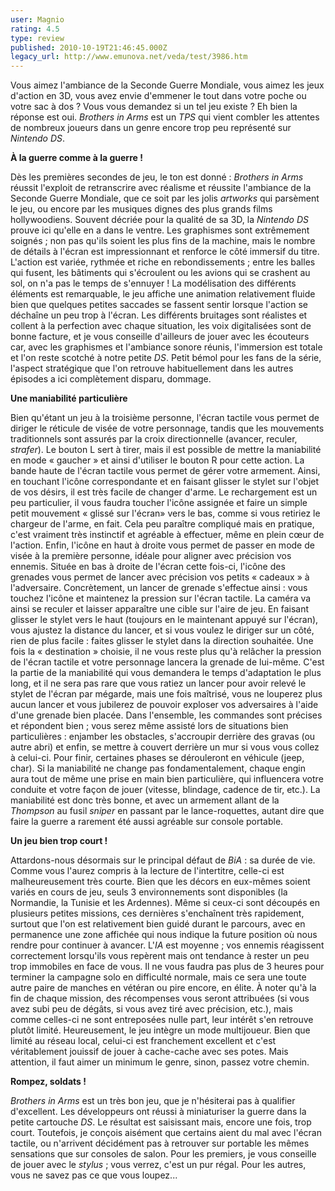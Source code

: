 ```yaml
---
user: Magnio
rating: 4.5
type: review
published: 2010-10-19T21:46:45.000Z
legacy_url: http://www.emunova.net/veda/test/3986.htm
---
```

Vous aimez l'ambiance de la Seconde Guerre Mondiale, vous aimez les jeux d'action en 3D, vous avez envie d'emmener le tout dans votre poche ou votre sac à dos ? Vous vous demandez si un tel jeu existe ? Eh bien la réponse est oui. _Brothers in Arms_ est un _TPS_ qui vient combler les attentes de nombreux joueurs dans un genre encore trop peu représenté sur _Nintendo DS_.  

   

**À la guerre comme à la guerre !**  

   

Dès les premières secondes de jeu, le ton est donné : _Brothers in Arms_ réussit l'exploit de retranscrire avec réalisme et réussite l'ambiance de la Seconde Guerre Mondiale, que ce soit par les jolis _artworks_ qui parsèment le jeu, ou encore par les musiques dignes des plus grands films hollywoodiens. Souvent décriée pour la qualité de sa 3D, la _Nintendo DS_ prouve ici qu'elle en a dans le ventre. Les graphismes sont extrêmement soignés ; non pas qu'ils soient les plus fins de la machine, mais le nombre de détails à l'écran est impressionnant et renforce le côté immersif du titre. L'action est variée, rythmée et riche en rebondissements ; entre les balles qui fusent, les bâtiments qui s'écroulent ou les avions qui se crashent au sol, on n'a pas le temps de s'ennuyer ! La modélisation des différents éléments est remarquable, le jeu affiche une animation relativement fluide bien que quelques petites saccades se fassent sentir lorsque l'action se déchaîne un peu trop à l'écran. Les différents bruitages sont réalistes et collent à la perfection avec chaque situation, les voix digitalisées sont de bonne facture, et je vous conseille d'ailleurs de jouer avec les écouteurs car, avec les graphismes et l'ambiance sonore réunis, l'immersion est totale et l'on reste scotché à notre petite _DS_. Petit bémol pour les fans de la série, l'aspect stratégique que l'on retrouve habituellement dans les autres épisodes a ici complètement disparu, dommage.  

   

**Une maniabilité particulière**  

   

Bien qu'étant un jeu à la troisième personne, l'écran tactile vous permet de diriger le réticule de visée de votre personnage, tandis que les mouvements  traditionnels sont assurés par la croix directionnelle (avancer, reculer, _strafer_). Le bouton L sert à tirer, mais il est possible de mettre la maniabilité en mode « gaucher » et ainsi d'utiliser le bouton R pour cette action. La bande haute de l'écran tactile vous permet de gérer votre armement. Ainsi, en touchant l'icône correspondante et en faisant glisser le stylet sur l'objet de vos désirs, il est très facile de changer d'arme. Le rechargement est un peu particulier, il vous faudra toucher l'icône assignée et faire un simple petit mouvement « glissé sur l'écran» vers le bas, comme si vous retiriez le chargeur de l'arme, en fait. Cela peu paraître compliqué mais en pratique, c'est vraiment très instinctif et agréable à effectuer, même en plein cœur de l'action. Enfin, l'icône en haut à droite vous permet de passer en mode de visée à la première personne, idéale pour aligner avec précision vos ennemis. Située en bas à droite de l'écran cette fois-ci, l'icône des grenades vous permet de lancer avec précision vos petits « cadeaux » à l'adversaire. Concrètement, un lancer de grenade s'effectue ainsi : vous touchez l'icône et maintenez la pression sur l'écran tactile. La caméra va ainsi se reculer et laisser apparaître une cible sur l'aire de jeu. En faisant glisser le stylet vers le haut (toujours en le maintenant appuyé sur l'écran), vous ajustez la distance du lancer, et si vous voulez le diriger sur un côté, rien de plus facile : faites glisser le stylet dans la direction souhaitée. Une fois la « destination » choisie, il ne vous reste plus qu'à relâcher la pression de l'écran tactile et votre personnage lancera la grenade de lui-même. C'est la partie de la maniabilité qui vous demandera le temps d'adaptation le plus long, et il ne sera pas rare que vous ratiez un lancer pour avoir relevé le stylet de l'écran par mégarde, mais une fois maîtrisé, vous ne louperez plus aucun lancer et vous jubilerez de pouvoir exploser vos adversaires à l'aide d'une grenade bien placée. Dans l'ensemble, les commandes sont précises et répondent bien ; vous serez même assisté lors de situations bien particulières : enjamber les obstacles, s'accroupir derrière des gravas (ou autre abri) et enfin, se mettre à couvert derrière un mur si vous vous collez à celui-ci. Pour finir, certaines phases se dérouleront en véhicule (jeep, char). Si la maniabilité ne change pas fondamentalement, chaque engin aura tout de même une prise en main bien particulière, qui influencera votre conduite et votre façon de jouer (vitesse, blindage, cadence de tir, etc.). La maniabilité est donc très bonne, et avec un armement allant de la _Thompson_ au fusil _sniper_ en passant par le lance-roquettes, autant dire que faire la guerre a rarement été aussi agréable sur console portable.  

   

**Un jeu bien trop court !**  

   

Attardons-nous désormais sur le principal défaut de _BiA_ : sa durée de vie. Comme vous l'aurez compris à la lecture de l'intertitre, celle-ci est malheureusement très courte. Bien que les décors en eux-mêmes soient variés en cours de jeu, seuls 3 environnements sont disponibles (la Normandie, la Tunisie et les Ardennes). Même si ceux-ci sont découpés en plusieurs petites missions, ces dernières s'enchaînent très rapidement, surtout que l'on est relativement bien guidé durant le parcours, avec en permanence une zone affichée qui nous indique la future position où nous rendre pour continuer à avancer. L'_IA_ est moyenne ; vos ennemis réagissent correctement lorsqu'ils vous repèrent mais ont tendance à rester un peu trop immobiles en face de vous. Il ne vous faudra pas plus de 3 heures pour terminer la campagne solo en difficulté normale, mais ce sera une toute autre paire de manches en vétéran ou pire encore, en élite. À noter qu'à la fin de chaque mission, des récompenses vous seront attribuées (si vous avez subi peu de dégâts, si vous avez tiré avec précision, etc.), mais comme celles-ci ne sont entreposées nulle part, leur intérêt s'en retrouve plutôt limité. Heureusement, le jeu intègre un mode multijoueur. Bien que limité au réseau local, celui-ci est franchement excellent et c'est véritablement jouissif de jouer à cache-cache avec ses potes. Mais attention, il faut aimer un minimum le genre, sinon, passez votre chemin.  

   

**Rompez, soldats !**  

   

_Brothers in Arms_ est un très bon jeu, que je n'hésiterai pas à qualifier d'excellent. Les développeurs ont réussi à miniaturiser la guerre dans la petite cartouche _DS_. Le résultat est saisissant mais, encore une fois, trop court. Toutefois, je conçois aisément que certains aient du mal avec l'écran tactile, ou n'arrivent décidément pas à retrouver sur portable les mêmes sensations que sur consoles de salon. Pour les premiers, je vous conseille de jouer avec le _stylus_ ; vous verrez, c'est un pur régal. Pour les autres, vous ne savez pas ce que vous loupez...